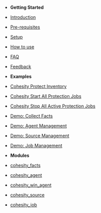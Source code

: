 - **Getting Started**
- [Introduction](overview.md)
- [Pre-requisites](pre-requisites.md)
- [Setup](setup.md)
- [How to use](how-to-use.md)
- [FAQ](faq.md)
- [Feedback](feedback.md)


- **Examples**
- [Cohesity Protect Inventory](examples/complete/cohesity_protect_inventory.md)
- [Cohesity Start All Protection Jobs](examples/complete/cohesity_start_all_protection_jobs.md)
- [Cohesity Stop All Active Protection Jobs](examples/complete/cohesity_stop_all_active_protection_jobs.md)
- [Demo: Collect Facts](examples/demos/facts.md)
- [Demo: Agent Management](examples/demos/agents.md)
- [Demo: Source Management](examples/demos/sources.md)
- [Demo: Job Management](examples/demos/jobs.md)


- **Modules**
- [cohesity_facts](modules/cohesity_facts.md)
- [cohesity_agent](modules/cohesity_agent.md)
- [cohesity_win_agent](modules/cohesity_win_agent.md)
- [cohesity_source](modules/cohesity_source.md)
- [cohesity_job](modules/cohesity_job.md)

